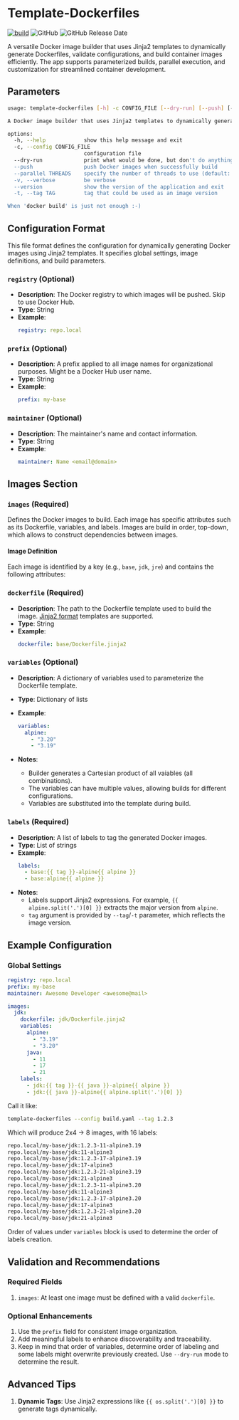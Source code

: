 Template-Dockerfiles
====================

[![build](https://github.com/tgagor/template-dockerfiles/actions/workflows/python-build-and-test.yml/badge.svg?branch=main)](https://github.com/tgagor/template-dockerfiles/actions/workflows/python-build-and-test.yml)
![GitHub](https://img.shields.io/github/license/tgagor/template-dockerfiles)
![GitHub Release Date](https://img.shields.io/github/release-date/tgagor/template-dockerfiles)

A versatile Docker image builder that uses Jinja2 templates to dynamically generate Dockerfiles, validate configurations, and build container images efficiently. The app supports parameterized builds, parallel execution, and customization for streamlined container development.


## **Parameters**

```bash
usage: template-dockerfiles [-h] -c CONFIG_FILE [--dry-run] [--push] [--parallel THREADS] [-v] [--version] -t TAG

A Docker image builder that uses Jinja2 templates to dynamically generate Dockerfiles.

options:
  -h, --help            show this help message and exit
  -c, --config CONFIG_FILE
                        configuration file
  --dry-run             print what would be done, but don't do anything
  --push                push Docker images when successfully build
  --parallel THREADS    specify the number of threads to use (default: number of CPUs).
  -v, --verbose         be verbose
  --version             show the version of the application and exit
  -t, --tag TAG         tag that could be used as an image version

When 'docker build' is just not enough :-)
```


## **Configuration Format**

This file format defines the configuration for dynamically generating Docker images using Jinja2 templates. It specifies global settings, image definitions, and build parameters.


### **`registry`** (Optional)
- **Description**: The Docker registry to which images will be pushed. Skip to use Docker Hub.
- **Type**: String
- **Example**:
  ```yaml
  registry: repo.local
  ```

### **`prefix`** (Optional)
- **Description**: A prefix applied to all image names for organizational purposes. Might be a Docker Hub user name.
- **Type**: String
- **Example**:
  ```yaml
  prefix: my-base
  ```

### **`maintainer`** (Optional)
- **Description**: The maintainer's name and contact information.
- **Type**: String
- **Example**:
  ```yaml
  maintainer: Name <email@domain>
  ```


## **Images Section**

### **`images`** (Required)
Defines the Docker images to build. Each image has specific attributes such as its Dockerfile, variables, and labels. Images are build in order, top-down, which allows to construct dependencies between images.

#### **Image Definition**
Each image is identified by a key (e.g., `base`, `jdk`, `jre`) and contains the following attributes:

### **`dockerfile`** (Required)
- **Description**: The path to the Dockerfile template used to build the image. [Jinja2 format](https://jinja.palletsprojects.com/en/stable/templates/) templates are supported.
- **Type**: String
- **Example**:
  ```yaml
  dockerfile: base/Dockerfile.jinja2
  ```

### **`variables`** (Optional)
- **Description**: A dictionary of variables used to parameterize the Dockerfile template.
- **Type**: Dictionary of lists
- **Example**:
  ```yaml
  variables:
    alpine:
      - "3.20"
      - "3.19"
  ```

- **Notes**:
  - Builder generates a Cartesian product of all vaiables (all combinations).
  - The variables can have multiple values, allowing builds for different configurations.
  - Variables are substituted into the template during build.

### **`labels`** (Required)
- **Description**: A list of labels to tag the generated Docker images.
- **Type**: List of strings
- **Example**:
  ```yaml
  labels:
    - base:{{ tag }}-alpine{{ alpine }}
    - base:alpine{{ alpine }}
  ```
- **Notes**:
  - Labels support Jinja2 expressions. For example, `{{ alpine.split('.')[0] }}` extracts the major version from `alpine`.
  - `tag` argument is provided by `--tag`/`-t` parameter, which reflects the image version.


## **Example Configuration**

### Global Settings
```yaml
registry: repo.local
prefix: my-base
maintainer: Awesome Developer <awesome@mail>

images:
  jdk:
    dockerfile: jdk/Dockerfile.jinja2
    variables:
      alpine:
        - "3.19"
        - "3.20"
      java:
        - 11
        - 17
        - 21
    labels:
      - jdk:{{ tag }}-{{ java }}-alpine{{ alpine }}
      - jdk:{{ java }}-alpine{{ alpine.split('.')[0] }}
```

Call it like:

```bash
template-dockerfiles --config build.yaml --tag 1.2.3
```

Which will produce 2x4 -> 8 images, with 16 labels:

```bash
repo.local/my-base/jdk:1.2.3-11-alpine3.19
repo.local/my-base/jdk:11-alpine3
repo.local/my-base/jdk:1.2.3-17-alpine3.19
repo.local/my-base/jdk:17-alpine3
repo.local/my-base/jdk:1.2.3-21-alpine3.19
repo.local/my-base/jdk:21-alpine3
repo.local/my-base/jdk:1.2.3-11-alpine3.20
repo.local/my-base/jdk:11-alpine3
repo.local/my-base/jdk:1.2.3-17-alpine3.20
repo.local/my-base/jdk:17-alpine3
repo.local/my-base/jdk:1.2.3-21-alpine3.20
repo.local/my-base/jdk:21-alpine3
```

Order of values under `variables` block is used to determine the order of labels creation.


## **Validation and Recommendations**

### Required Fields
1. `images`: At least one image must be defined with a valid `dockerfile`.

### Optional Enhancements
1. Use the `prefix` field for consistent image organization.
2. Add meaningful labels to enhance discoverability and traceability.
3. Keep in mind that order of variables, determine order of labeling and some labels might overwrite previously created. Use `--dry-run` mode to determine the result.

## **Advanced Tips**

1. **Dynamic Tags**: Use Jinja2 expressions like `{{ os.split('.')[0] }}` to generate tags dynamically.
